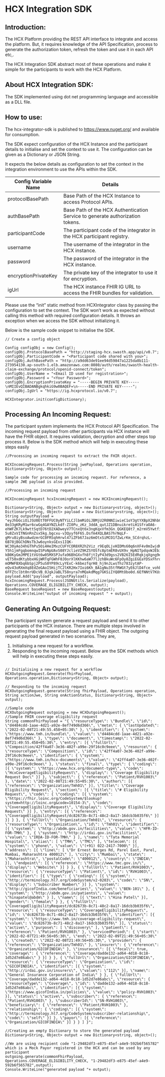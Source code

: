 # HCX Integration SDK

## Introduction:

The HCX Platform providing the REST API interface to integrate and access the platform. But, it requires knowledge of the API Specification, process to generate the authorization token, refresh the token and use it in each API etc,.

The HCX Integration SDK abstract most of these operations and make it simple for the participants to work with the HCX Platform.

## About HCX Integration SDK:

The SDK implemented using dot net programming language and accessible as a DLL file. 

## How to use:
The hcx-integrator-sdk is published to https://www.nuget.org/ and available for consumption.

The SDK expect configuration of the HCX Instance and the participant details to initialise and set the context to use it. The configuration can be given as a Dictionary or JSON String.

It expects the below details as configuration to set the context in the integration environment to use the APIs within the SDK.



| Config Variable Name	 | Details               |
| ------------ |-----------------------|
| protocolBasePath | Base Path of the HCX Instance to access Protocol APIs. |
| authBasePath	| Base Path of the HCX Authentication Service to generate authorization tokens. |
| participantCode |	The participant code of the integrator in the HCX participant registry.|
| username |	The username of the integrator in the HCX instance.|
| password | The password of the integrator in the HCX instance.|
| encryptionPrivateKey | The private key of the integrator to use it for encryption.|
| igUrl	|The HCX instance FHIR IG URL to access the FHIR bundles for validation.|


Please use the “init” static method from HCXIntegrator class by passing the configuration to set the context. The SDK won’t work as expected without calling this method with required configuration details. It throws an exception when we access the SDK without initializing it.


Below is the sample code snippet to initialise the SDK.

```
// Create a config object

Config configObj = new Config();
configObj.ProtocolBasePath = "http://staging-hcx.swasth.app/api/v0.7";
configObj.ParticipantCode = "<Participant code shared with you>";
configObj.AuthBasePath = "http://a9dd63de91ee94d59847a1225da8b111-273954130.ap-south-1.elb.amazonaws.com:8080/auth/realms/swasth-health-claim-exchange/protocol/openid-connect/token";
configObj.UserName = "<Email ID used for registration>";
configObj.Password = "<Your Password>";
configObj.EncryptionPrivateKey = "-----BEGIN PRIVATE KEY-----\nMIIEvQIBADANBgkqhkiG9w0BAQEF=\n-----END PRIVATE KEY-----";
configObj.IgUrl = "https://ig.hcxprotocol.io/v0.7";

HCXIntegrator.init(configDictionary);
```

## Processing An Incoming Request:

The participant system implements the HCX Protocol API Specification. The incoming request payload from other participants via HCX instance will have the FHIR object. It requires validation, decryption and other steps top process it. Below is the SDK method which will help in executing these steps easily

```
//Processing an incoming request to extract the FHIR object.

HCXIncomingRequest.Process(String jwePayload, Operations operation, Dictionary<String, Object> output);

Sample code for processing an incoming request. For reference, a sample JWE payload is also provided.

//Processing an incoming request

HCXIncomingRequest hcxIncomingRequest = new HCXIncomingRequest();

Dictionary<String, Object> output = new Dictionary<string, object>();
Dictionary<String, Object> payload = new Dictionary<string, object>();
String outputPayload = "eyJhbGciOiJSU0EtT0FFUC0yNTYiLCJlbmMiOiJBMjU2R0NNIiwieC1oY3gtYXBpX2NhbGxfaWQiOiJlMjdjNjNiMS04NmU3LTQ1NmUtYmY0ZC05NTAyYzQ4Njc1ZGEiLCJ4LWhjeC10aW1lc3RhbXAiOiIyMDIzLTAzLTAzVDE3OjAxOjUwKzA1MzAiLCJ4LWhjeC1zZW5kZXJfY29kZSI6InRlc3Rwcm92aWRlcjEuYXBvbGxvQHN3YXN0aC1oY3gtZGV2IiwieC1oY3gtcmVjaXBpZW50X2NvZGUiOiJ0ZXN0cGF5b3IxLmljaWNpQHN3YXN0aC1oY3gtZGV2IiwieC1oY3gtY29ycmVsYXRpb25faWQiOiJiZjBjYmNmMS1jMzEzLTQ1MjItYTAzOC01ODhkMTE1ODBkYzQifQ.SOWo6EIIiU2bHdM6wFHijYpiiJVWqtZ46pbzSHja1QJIc4f3f5Bvpz20skhg6K0gcuxuT6UUEsUwGxdBGRajh9TlgS3y5jFxtWqEeQxNOTST62klTjkFwBFUmgcpf0JRoV6iHLoGzUE4LgAahHPNZ3vor9_9WRoMRGbc1E2Ag8IvD-8e33gKRyM1wr6cwGq4GAYNZLkdf-ZI0Pu_zKz_3ddA_qutJZ1DBnuikretLH1SfraOA6-ehWFZK7Lk9wttSqtD76tD2XADweyV7TCnxQt6x3ngKqxVfm3Gn_QGKEQ8t7_m2rmV5YwtfiH4J3SSFM-5u8ZxVITNGnRnZsx5kg.bgcxu-v3Qyyf6F6S.Dsfm4XQLBAS7hrNqLF-gMru8iyBsoAwdzmrGC0FRSqhHrwl47iZFb67Jaz6mOtxSiMCO1fZwLrKm_SCdrqhzL-6B78jBGChDNsTbJw6oynksGExs1IQK-WC30yAo34hGThPu5Oi4HeIMxzCUFYCOR8XR2h2Viz_r9EqOLjvHIDMs60q6nXF4v0mIwjdK9Jx4WOoCy42VdWLMlXZf4Mvoc7b4biNmgcAkPsOzvD8tZmE-Y5h1jmFgqbomnqwISPoNpUAvS08YJclieVZ9KZSYOSfc8ptmER8vUX9v_HpNITpdqvWJEbiwIJe3IVjHmXlm5vVvU2m2tyHbLIfAX5xw3f3N6RLRwHaPIQWFW4DqU9GzvL9GSglH1BcB5w72m8nhk_0jGHsi4JCAoKkoZAjrk5T3ftUgl5NskZ1_QHUdq1Xt4irQ9P6Q1B5id8Cnw0Ophy4xZWPpog3h-kB0KyGmJMPE1tVGt6w05MXSPJufa96BhGXxfh8fjtIyP43d9gss2VB26I5EdRqkjqXgng9eSdcz94cqpotain2dnb_gRZ0PmnmTkZ6Z_hOPyF46dCFSJkTlIVpRFhOs1RbwUSnOXQHsJ-vET50xdKtybbxHGjWRTqFGWhF0JOorXlKKhw6aW77lJzhBkuWc6FpOy8ZgiEGEaYDSxFhrqOqPHvCcqramrpIQC13c1sCt_JXZPsbJmTZ5z0JGlr5G1CLLsmfWHdm3v_V2bfkZkY3SOeva5mBRTwjGLeuI61RixZ2uP39HNmdEANbnrqI9qaZ-mOMWFBXbq6bSpj2P5uS0YP89cLyYExC-k6bezfqrH8_hj9nJLwsThz783zytAP-eQv43oRXmXq8EdZeGAoI5HijTC2lKR2Hx7Ioi6Kh_BA1gNu35tfRWGt7yE6JlD4fce_vohbYWNAG9vAFs4MMSmCpZ1PHZy_e6D3fKz8f599GolM9nh4BbIqaH2oEsPv7HyUt5Kcgn6ckWI7eHREz6YEIXc5IzJBqAbhgHUoSaUIrAGlqTI5MkoLSQ-6FFZtclbt0nrUDcVB_0JgkJaBLT58nyra7nMQakdMqg7GKSiIYQ8MtObo0d.6EfNNtV7KUxKXrqWNfJ9VQ";
payload.Add("payload", outputPayload);
hcxIncomingRequest.Process(JSONUtils.Serialize(payload), Operations.COVERAGE_ELIGIBILITY_CHECK, output);
BaseRequest baseRequest = new BaseRequest(output);
Console.WriteLine("output of incoming request " + output);
```
## Generating An Outgoing Request:

The participant system generate a request payload and send it to other participants of the HCX instance. There are multiple steps involved in generating the final request payload using a FHIR object. The outgoing request payload generated in two scenarios. They are,
1. Initialising a new request for a workflow.
2. Responding to the incoming request.
Below are the SDK methods which will help in executing these steps easily.
```

// Initialising a new request for a workflow
HCXOutgoingRequest.Generate(fhirPayload, Operations.operation,Dictionary<String, Object> output);

// Responding to the incoming request
HCXOutgoingRequest.generate(String fhirPayload, Operations operation, String actionJwe, String onActionStatus, Dictionary<String, Object> output);

//Sample code
HCXOutgoingRequest outgoing = new HCXOutgoingRequest();
//Sample FHIR coverage eligibility request   
String commonFhirPayload = "{ \"resourceType\": \"Bundle\", \"id\": \"d4484cdd-1aae-4d21-a92e-8ef749d6d366\", \"meta\": { \"lastUpdated\": \"2022-02-08T21:49:55.458+05:30\" }, \"identifier\": { \"system\": \"https://www.tmh.in/bundle\", \"value\": \"d4484cdd-1aae-4d21-a92e-8ef749d6d366\" }, \"type\": \"document\", \"timestamp\": \"2022-02-08T21:49:55.458+05:30\", \"entry\": [{ \"fullUrl\": \"Composition/42ff4a07-3e36-402f-a99e-29f16c0c9eee\", \"resource\": { \"resourceType\": \"Composition\", \"id\": \"42ff4a07-3e36-402f-a99e-29f16c0c9eee\", \"identifier\": { \"system\": \"https://www.tmh.in/hcx-documents\", \"value\": \"42ff4a07-3e36-402f-a99e-29f16c0c9eee\" }, \"status\": \"final\", \"type\": { \"coding\": [{ \"system\": \"https://www.hcx.org/document-type\", \"code\": \"HcxCoverageEligibilityRequest\", \"display\": \"Coverage Eligibility Request Doc\" }] }, \"subject\": { \"reference\": \"Patient/RVH1003\" }, \"date\": \"2022-02-08T21:49:55+05:30\", \"author\": [{ \"reference\": \"Organization/Tmh01\" }], \"title\": \"Coverage Eligibility Request\", \"section\": [{ \"title\": \"# Eligibility Request\", \"code\": { \"coding\": [{ \"system\": \"https://fhir.loinc.org/CodeSystem/$lookup?system=http://loinc.org&code=10154-3\", \"code\": \"CoverageEligibilityRequest\", \"display\": \"Coverage Eligibility Request\" }] }, \"entry\": [{ \"reference\": \"CoverageEligibilityRequest/dc82673b-8c71-48c2-8a17-16dcb3b035f6\" }] }] } }, { \"fullUrl\": \"Organization/Tmh01\", \"resource\": { \"resourceType\": \"Organization\", \"id\": \"Tmh01\", \"identifier\": [{ \"system\": \"http://abdm.gov.in/facilities\", \"value\": \"HFR-ID-FOR-TMH\" }, { \"system\": \"http://irdai.gov.in/facilities\", \"value\": \"IRDA-ID-FOR-TMH\" } ], \"name\": \"Tata Memorial Hospital\", \"alias\": [ \"TMH\", \"TMC\" ], \"telecom\": [{ \"system\": \"phone\", \"value\": \"(+91) 022-2417-7000\" }], \"address\": [{ \"line\": [ \"Dr Ernest Borges Rd, Parel East, Parel, Mumbai, Maharashtra 400012\" ], \"city\": \"Mumbai\", \"state\": \"Maharashtra\", \"postalCode\": \"400012\", \"country\": \"INDIA\" }], \"endpoint\": [{ \"reference\": \"https://www.tmc.gov.in/\", \"display\": \"Website\" }] } }, { \"fullUrl\": \"Patient/RVH1003\", \"resource\": { \"resourceType\": \"Patient\", \"id\": \"RVH1003\", \"identifier\": [{ \"type\": { \"coding\": [{ \"system\": \"http://terminology.hl7.org/CodeSystem/v2-0203\", \"code\": \"SN\", \"display\": \"Subscriber Number\" }] }, \"system\": \"http://gicofIndia.com/beneficiaries\", \"value\": \"BEN-101\" }, { \"system\": \"http://abdm.gov.in/patients\", \"value\": \"hinapatel@abdm\" } ], \"name\": [{ \"text\": \"Hina Patel\" }], \"gender\": \"female\" } }, { \"fullUrl\": \"CoverageEligibilityRequest/dc82673b-8c71-48c2-8a17-16dcb3b035f6\", \"resource\": { \"resourceType\": \"CoverageEligibilityRequest\", \"id\": \"dc82673b-8c71-48c2-8a17-16dcb3b035f6\", \"identifier\": [{ \"system\": \"https://www.tmh.in/coverage-eligibility-request\", \"value\": \"dc82673b-8c71-48c2-8a17-16dcb3b035f6\" }], \"status\": \"active\", \"purpose\": [ \"discovery\" ], \"patient\": { \"reference\": \"Patient/RVH1003\" }, \"servicedPeriod\": { \"start\": \"2022-02-07T21:49:56+05:30\", \"end\": \"2022-02-09T21:49:56+05:30\" }, \"created\": \"2022-02-08T21:49:56+05:30\", \"provider\": { \"reference\": \"Organization/Tmh01\" }, \"insurer\": { \"reference\": \"Organization/GICOFINDIA\" }, \"insurance\": [{ \"focal\": true, \"coverage\": { \"reference\": \"Coverage/dadde132-ad64-4d18-8c18-1d52d7e86abc\" } }] } }, { \"fullUrl\": \"Organization/GICOFINDIA\", \"resource\": { \"resourceType\": \"Organization\", \"id\": \"GICOFINDIA\", \"identifier\": [{ \"system\": \"http://irdai.gov.in/insurers\", \"value\": \"112\" }], \"name\": \"General Insurance Corporation of India\" } }, { \"fullUrl\": \"Coverage/dadde132-ad64-4d18-8c18-1d52d7e86abc\", \"resource\": { \"resourceType\": \"Coverage\", \"id\": \"dadde132-ad64-4d18-8c18-1d52d7e86abc\", \"identifier\": [{ \"system\": \"https://www.gicofIndia.in/policies\", \"value\": \"policy-RVH1003\" }], \"status\": \"active\", \"subscriber\": { \"reference\": \"Patient/RVH1003\" }, \"subscriberId\": \"SN-RVH1003\", \"beneficiary\": { \"reference\": \"Patient/RVH1003\" }, \"relationship\": { \"coding\": [{ \"system\": \"http://terminology.hl7.org/CodeSystem/subscriber-relationship\", \"code\": \"self\" }] }, \"payor\": [{ \"reference\": \"Organization/GICOFINDIA\" }] } } ] }";

//Creating an empty Dictionary to store the generated payload         
Dictionary<String, Object> output = new Dictionary<string, object>();

//We are using recipient code "1-29482df3-e875-45ef-a4e9-592b6f565782" which is a Mock Payor registered in the HCX and can be used by any participant
outgoing.generate(commonFhirPayload, Operations.COVERAGE_ELIGIBILITY_CHECK, "1-29482df3-e875-45ef-a4e9-592b6f565782",output);
Console.WriteLine("generated payload "+ output);

```

